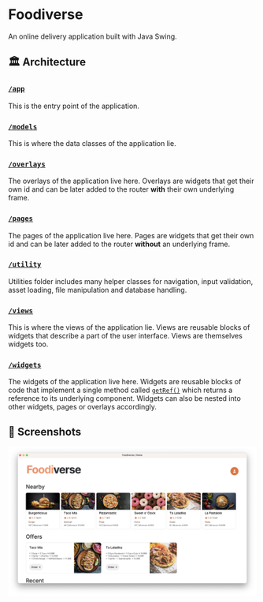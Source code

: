 # Foodiverse

An online delivery application built with Java Swing.

## 🏛️ Architecture

### [`/app`](https://github.com/food-verse/foodverse/tree/main/src/main/java/com/foodverse/app)

This is the entry point of the application.

### [`/models`](https://github.com/food-verse/foodverse/tree/main/src/main/java/com/foodverse/models)

This is where the data classes of the application lie.

### [`/overlays`](https://github.com/food-verse/foodverse/tree/main/src/main/java/com/foodverse/overlays)

The overlays of the application live here. Overlays are widgets that get their own id and can be later added to the router **with** their own underlying frame.

### [`/pages`](https://github.com/food-verse/foodverse/tree/main/src/main/java/com/foodverse/pages)

The pages of the application live here. Pages are widgets that get their own id and can be later added to the router **without** an underlying frame.

### [`/utility`](https://github.com/food-verse/foodverse/tree/main/src/main/java/com/foodverse/utility)

Utilities folder includes many helper classes for navigation, input validation, asset loading, file manipulation and database handling.

### [`/views`](https://github.com/food-verse/foodverse/tree/main/src/main/java/com/foodverse/views)

This is where the views of the application lie. Views are reusable blocks of widgets that describe a part of the user interface. Views are themselves widgets too.

### [`/widgets`](https://github.com/food-verse/foodverse/tree/main/src/main/java/com/foodverse/widgets)

The widgets of the application live here. Widgets are reusable blocks of code that implement a single method called [`getRef()`](https://github.com/food-verse/foodverse/blob/a39006f15a34a7f5f0dc05d1d0fe42e768ecebaf/src/main/java/com/foodverse/utility/core/Widget.java#L13) which returns a reference to its underlying component. Widgets can also be nested into other widgets, pages or overlays accordingly.

## 📸 Screenshots

![Homepage of Foodiverse](assets/docs/home.webp)
